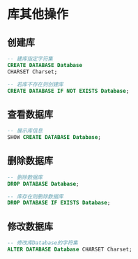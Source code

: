 # 库其他操作

## 创建库

``` sql
-- 建库指定字符集
CREATE DATABASE Database
CHARSET Charset;

-- 若库不存在则创建库
CREATE DATABASE IF NOT EXISTS Database;
```

## 查看数据库

``` sql
-- 展示库信息
SHOW CREATE DATABASE Database;
```

## 删除数据库

``` sql
-- 删除数据库
DROP DATABASE Database;

-- 库存在则删除数据库
DROP DATABASE IF EXISTS Database;
```

## 修改数据库

``` sql
-- 修改库Database的字符集
ALTER DATABASE Database CHARSET Charset;
```
